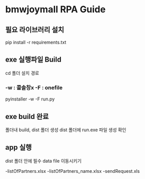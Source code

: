 # bmwjoymall RPA Guide

## 필요 라이브러리 설치 

pip install -r requirements.txt

## exe 실행파일 Build

cd 폴더 설치 경로

### -w : 콜솔창x -F : onefile 

pyinstaller -w -F run.py

## exe build 완료

폴더내 build, dist 폴더 생성
dist 폴더에 run.exe 파일 생성 확인

## app 실행

dist 폴더 안에 필수 data file 이동시키기 

-listOfPartners.xlsx 
-listOfPartners_name.xlsx
-sendRequest.xls
